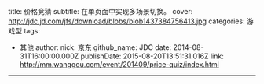 title: 价格竞猜
subtitle: 在单页面中实现多场景切换。
cover: http://jdc.jd.com/jfs/download/blobs/blob1437384756413.jpg
categories: 游戏型
tags:
  - 其他
author:
  nick: 京东
  github_name: JDC
date: 2014-08-31T16:00:00.000Z
publishDate: 2015-08-20T13:51:31.016Z
link: http://mm.wanggou.com/event/201409/price-quiz/index.html
---